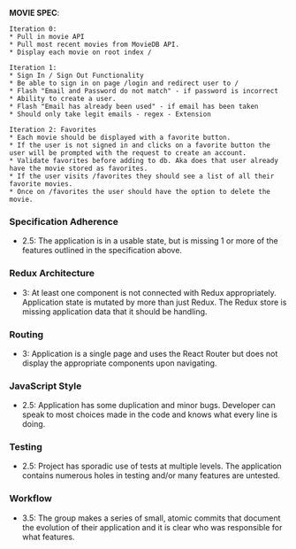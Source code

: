 **MOVIE SPEC**:

```
Iteration 0:
* Pull in movie API
* Pull most recent movies from MovieDB API.
* Display each movie on root index /

Iteration 1:
* Sign In / Sign Out Functionality
* Be able to sign in on page /login and redirect user to /
* Flash "Email and Password do not match" - if password is incorrect
* Ability to create a user.
* Flash "Email has already been used" - if email has been taken
* Should only take legit emails - regex - Extension

Iteration 2: Favorites
* Each movie should be displayed with a favorite button.
* If the user is not signed in and clicks on a favorite button the user will be prompted with the request to create an account.
* Validate favorites before adding to db. Aka does that user already have the movie stored as favorites.
* If the user visits /favorites they should see a list of all their favorite movies.
* Once on /favorites the user should have the option to delete the movie.
```

### Specification Adherence  

* 2.5: The application is in a usable state, but is missing 1 or more of the features outlined in the specification above.

### Redux Architecture

* 3: At least one component is not connected with Redux appropriately. Application state is mutated by more than just Redux. The Redux store is missing application data that it should be handling.

### Routing

* 3: Application is a single page and uses the React Router but does not display the appropriate components upon navigating.

### JavaScript Style

* 2.5: Application has some duplication and minor bugs. Developer can speak to most choices made in the code and knows what every line is doing.

### Testing

* 2.5: Project has sporadic use of tests at multiple levels. The application contains numerous holes in testing and/or many features are untested.

### Workflow

* 3.5: The group makes a series of small, atomic commits that document the evolution of their application and it is clear who was responsible for what features.

